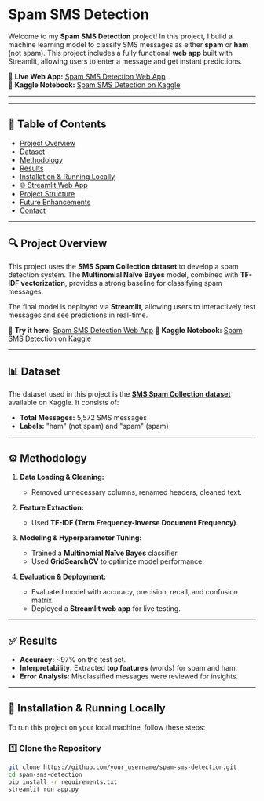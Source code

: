 # Spam SMS Detection

Welcome to my **Spam SMS Detection** project! In this project, I build a machine learning model to classify SMS messages as either **spam** or **ham** (not spam). This project includes a fully functional **web app** built with Streamlit, allowing users to enter a message and get instant predictions.

🔗 **Live Web App:** [Spam SMS Detection Web App](https://spam-sms-detection-jlunztznqpypc4jb4gbnar.streamlit.app/)  
📘 **Kaggle Notebook:** [Spam SMS Detection on Kaggle](https://www.kaggle.com/code/bustergone/spam-sms-detection)  

---

---

## 📌 Table of Contents

- [Project Overview](#project-overview)
- [Dataset](#dataset)
- [Methodology](#methodology)
- [Results](#results)
- [Installation & Running Locally](#installation--running-locally)
- [🌐 Streamlit Web App](#streamlit-web-app)
- [Project Structure](#project-structure)
- [Future Enhancements](#future-enhancements)
- [Contact](#contact)

---

## 🔍 Project Overview

This project uses the **SMS Spam Collection dataset** to develop a spam detection system. The **Multinomial Naïve Bayes** model, combined with **TF-IDF vectorization**, provides a strong baseline for classifying spam messages. 

The final model is deployed via **Streamlit**, allowing users to interactively test messages and see predictions in real-time.

🔗 **Try it here:** [Spam SMS Detection Web App](https://spam-sms-detection-jlunztznqpypc4jb4gbnar.streamlit.app/)
📘 **Kaggle Notebook:** [Spam SMS Detection on Kaggle](https://www.kaggle.com/code/bustergone/spam-sms-detection)

---

## 📊 Dataset

The dataset used in this project is the **[SMS Spam Collection dataset](https://www.kaggle.com/datasets/uciml/sms-spam-collection-dataset)** available on Kaggle. It consists of:

- **Total Messages:** 5,572 SMS messages  
- **Labels:** "ham" (not spam) and "spam" (spam)  

---

## ⚙️ Methodology

1. **Data Loading & Cleaning:**  
   - Removed unnecessary columns, renamed headers, cleaned text.

2. **Feature Extraction:**  
   - Used **TF-IDF (Term Frequency-Inverse Document Frequency)**.

3. **Modeling & Hyperparameter Tuning:**  
   - Trained a **Multinomial Naïve Bayes** classifier.
   - Used **GridSearchCV** to optimize model performance.

4. **Evaluation & Deployment:**  
   - Evaluated model with accuracy, precision, recall, and confusion matrix.
   - Deployed a **Streamlit web app** for live testing.

---

## ✅ Results

- **Accuracy:** ~97% on the test set.
- **Interpretability:** Extracted **top features** (words) for spam and ham.
- **Error Analysis:** Misclassified messages were reviewed for insights.

---

## 🚀 Installation & Running Locally

To run this project on your local machine, follow these steps:

### 1️⃣ **Clone the Repository**
```bash
git clone https://github.com/your_username/spam-sms-detection.git
cd spam-sms-detection
pip install -r requirements.txt
streamlit run app.py
